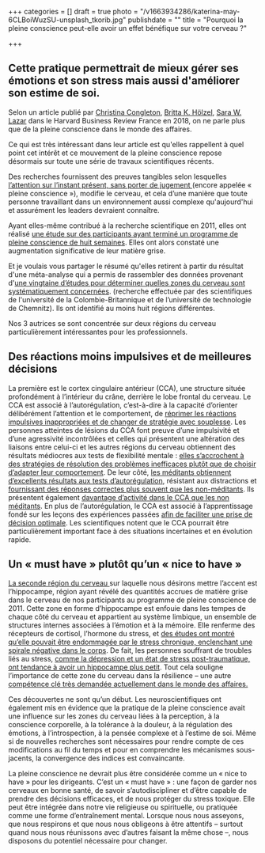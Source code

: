 +++
categories = []
draft = true
photo = "/v1663934286/katerina-may-6CLBoiWuzSU-unsplash_tkorib.jpg"
publishdate = ""
title = "Pourquoi la pleine conscience peut-elle avoir un effet bénéfique sur votre cerveau ?"

+++
## Cette pratique permettrait de mieux gérer ses émotions et son stress mais aussi d'améliorer son estime de soi.

Selon un article publié par [Christina Congleton](https://www.hbrfrance.fr/experts/christina-congleton/), [Britta K. Hölzel](https://www.hbrfrance.fr/experts/britta-k-holzel/), [Sara W. Lazar](https://www.hbrfrance.fr/experts/sara-w-lazar/) dans le Harvard Business Review France en 2018, on ne parle plus que de la pleine conscience dans le monde des affaires. 

Ce qui est très intéressant dans leur article est qu'elles rappellent à quel point cet intérêt et ce mouvement de la pleine conscience repose désormais sur toute une série de travaux scientifiques récents.

Des recherches fournissent des preuves tangibles selon lesquelles [l’attention sur l’instant présent, sans porter de jugement ](https://well.blogs.nytimes.com/2011/01/28/how-meditation-may-change-the-brain/)(encore appelée « pleine conscience »), modifie le cerveau, et cela d’une manière que toute personne travaillant dans un environnement aussi complexe qu'aujourd'hui et assurément les leaders devraient connaître.  

Ayant elles-même contribué à la recherche scientifique en 2011, elles ont réalisé [une étude sur des participants ayant terminé un programme de pleine conscience de huit semaines](https://www.ncbi.nlm.nih.gov/pmc/articles/PMC3004979/). Elles ont alors constaté une augmentation significative de leur matière grise. 

Et je voulais vous partager le résumé qu'elles retirent à partir du résultat d'une méta-analyse qui a permis de rassembler des données provenant d'[une vingtaine d’études pour déterminer quelles zones du cerveau sont systématiquement concernées](https://www.ncbi.nlm.nih.gov/pubmed/24705269). (recherche effectuée par des scientifiques de l'université de la Colombie-Britannique et de l’université de technologie de Chemnitz). Ils ont identifié au moins huit régions différentes. 

Nos 3 autrices se sont concentrée sur deux régions du cerveau particulièrement intéressantes pour les professionnels.

## Des réactions moins impulsives et de meilleures décisions

La première est le cortex cingulaire antérieur (CCA), une structure située profondément à l’intérieur du crâne, derrière le lobe frontal du cerveau. Le CCA est associé à l’autorégulation, c’est-à-dire à la capacité d’orienter délibérément l’attention et le comportement, de [réprimer les réactions impulsives inappropriées et de changer de stratégie avec souplesse](https://link.springer.com/article/10.3758/CABN.7.4.391). Les personnes atteintes de lésions du CCA font preuve d’une impulsivité et d’une agressivité incontrôlées et celles qui présentent une altération des liaisons entre celui-ci et les autres régions du cerveau obtiennent des résultats médiocres aux tests de flexibilité mentale : [elles s’accrochent à des stratégies de résolution des problèmes inefficaces plutôt que de choisir d’adapter leur comportement](https://www.ncbi.nlm.nih.gov/pubmed/7895011). De leur côté, [les méditants obtiennent d’excellents résultats aux tests d’autorégulation](https://www.hbrfrance.fr/chroniques-experts/2017/10/17290-meditation-va-transformer-entreprises/), résistant aux distractions et [fournissant des réponses correctes plus souvent que les non-méditants](https://www.ncbi.nlm.nih.gov/pubmed/20509209). Ils présentent également [davantage d’activité dans le CCA que les non méditants](https://www.ncbi.nlm.nih.gov/pubmed/17548160). En plus de l’autorégulation, le CCA est associé à l’apprentissage fondé sur les leçons des expériences passées [afin de faciliter une prise de décision optimale](https://www.nature.com/articles/nn1724). Les scientifiques notent que le CCA pourrait être particulièrement important face à des situations incertaines et en évolution rapide.

## Un « must have » plutôt qu’un « nice to have »

[La seconde région du cerveau ](https://www.hbrfrance.fr/chroniques-experts/2017/03/14691-neurocoaching-secrets-cerveau-bientot-service-de-lentreprise/)sur laquelle nous désirons mettre l’accent est l’hippocampe, région ayant révélé des quantités accrues de matière grise dans le cerveau de nos participants au programme de pleine conscience de 2011. Cette zone en forme d’hippocampe est enfouie dans les tempes de chaque côté du cerveau et appartient au système limbique, un ensemble de structures internes associées à l’émotion et à la mémoire. Elle renferme des récepteurs de cortisol, l’hormone du stress, et [des études ont montré qu’elle pouvait être endommagée par le stress chronique, enclenchant une spirale négative dans le corps](https://www.ncbi.nlm.nih.gov/pmc/articles/PMC4251716/). De fait, les personnes souffrant de troubles liés au stress, [comme la dépression et un état de stress post-traumatique, ont tendance à avoir un hippocampe plus petit](https://www.ncbi.nlm.nih.gov/pubmed/12893109). Tout cela souligne l’importance de cette zone du cerveau dans la résilience – une autre [compétence clé très demandée actuellement dans le monde des affaires.](https://www.hbrfrance.fr/magazine/2017/01/13610-statut-eleve-stress-eleve/)

Ces découvertes ne sont qu’un début. Les neuroscientifiques ont également mis en évidence que la pratique de la pleine conscience avait une influence sur les zones du cerveau liées à la perception, à la conscience corporelle, à la tolérance à la douleur, à la régulation des émotions, à l’introspection, à la pensée complexe et à l’estime de soi. Même si de nouvelles recherches sont nécessaires pour rendre compte de ces modifications au fil du temps et pour en comprendre les mécanismes sous-jacents, la convergence des indices est convaincante.

La pleine conscience ne devrait plus être considérée comme un « nice to have » pour les dirigeants. C’est un « must have » : une façon de garder nos cerveaux en bonne santé, de savoir s’autodiscipliner et d’être capable de prendre des décisions efficaces, et de nous protéger du stress toxique. Elle peut être intégrée dans notre vie religieuse ou spirituelle, ou pratiquée comme une forme d’entraînement mental. Lorsque nous nous asseyons, que nous respirons et que nous nous obligeons à être attentifs – surtout quand nous nous réunissons avec d’autres faisant la même chose –, nous disposons du potentiel nécessaire pour changer.